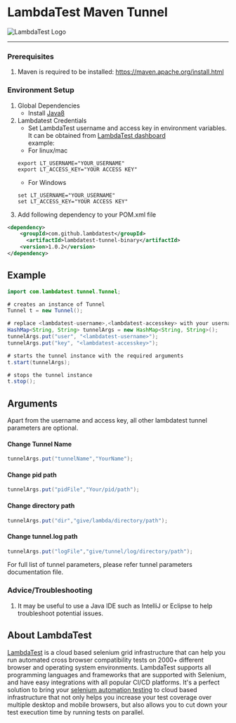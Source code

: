 # LambdaTest Maven Tunnel
![LambdaTest Logo](https://www.lambdatest.com/static/images/logo.svg)

---

### Prerequisites
1. Maven is required to be installed:
   https://maven.apache.org/install.html

### Environment Setup
1. Global Dependencies
    * Install [Java8](https://www.oracle.com/technetwork/java/javase/downloads/jdk8-downloads-2133151.html)
2. Lambdatest Credentials
    * Set LambdaTest username and access key in environment variables. It can be obtained from [LambdaTest dashboard](https://automation.lambdatest.com/)    
    example:
    - For linux/mac
    ```
    export LT_USERNAME="YOUR_USERNAME"
    export LT_ACCESS_KEY="YOUR ACCESS KEY"
    
    ```
    - For Windows
    ```
    set LT_USERNAME="YOUR_USERNAME"
    set LT_ACCESS_KEY="YOUR ACCESS KEY"
    
    ```
3. Add following dependency to your POM.xml file
```xml
<dependency>
    <groupId>com.github.lambdatest</groupId>
	  <artifactId>lambdatest-tunnel-binary</artifactId>
    <version>1.0.2</version>
</dependency>
```
## Example

```java
import com.lambdatest.tunnel.Tunnel;

# creates an instance of Tunnel
Tunnel t = new Tunnel();

# replace <lambdatest-username>,<lambdatest-accesskey> with your username and key. You can also set an environment variable - "LT_USERNAME" and "LT_ACCESS_KEY".
HashMap<String, String> tunnelArgs = new HashMap<String, String>();
tunnelArgs.put("user", "<lambdatest-username>");
tunnelArgs.put("key", "<lambdatest-accesskey>");

# starts the tunnel instance with the required arguments
t.start(tunnelArgs);

# stops the tunnel instance
t.stop();
```
## Arguments

Apart from the username and access key, all other lambdatest tunnel parameters are optional.

#### Change Tunnel Name
```java
tunnelArgs.put("tunnelName","YourName");
```
#### Change pid path
```java
tunnelArgs.put("pidFile","Your/pid/path");
```
#### Change directory path
```java
tunnelArgs.put("dir","give/lambda/directory/path");
```
#### Change tunnel.log path
```java
tunnelArgs.put("logFile","give/tunnel/log/directory/path");
```
For full list of tunnel parameters, please refer tunnel parameters documentation file.

### Advice/Troubleshooting
1. It may be useful to use a Java IDE such as IntelliJ or Eclipse to help troubleshoot potential issues. 

## About LambdaTest
[LambdaTest](https://www.lambdatest.com/) is a cloud based selenium grid infrastructure that can help you run automated cross browser compatibility tests on 2000+ different browser and operating system environments. LambdaTest supports all programming languages and frameworks that are supported with Selenium, and have easy integrations with all popular CI/CD platforms. It's a perfect solution to bring your [selenium automation testing](https://www.lambdatest.com/selenium-automation) to cloud based infrastructure that not only helps you increase your test coverage over multiple desktop and mobile browsers, but also allows you to cut down your test execution time by running tests on parallel.
